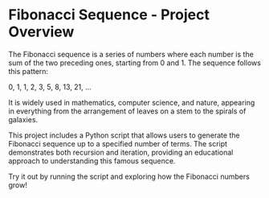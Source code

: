 # Fibonacci Sequence - Project Overview

The Fibonacci sequence is a series of numbers where each number is the sum of the two preceding ones, starting from 0 and 1. The sequence follows this pattern:

0, 1, 1, 2, 3, 5, 8, 13, 21, ...

It is widely used in mathematics, computer science, and nature, appearing in everything from the arrangement of leaves on a stem to the spirals of galaxies.

This project includes a Python script that allows users to generate the Fibonacci sequence up to a specified number of terms. The script demonstrates both recursion and iteration, providing an educational approach to understanding this famous sequence.

Try it out by running the script and exploring how the Fibonacci numbers grow!